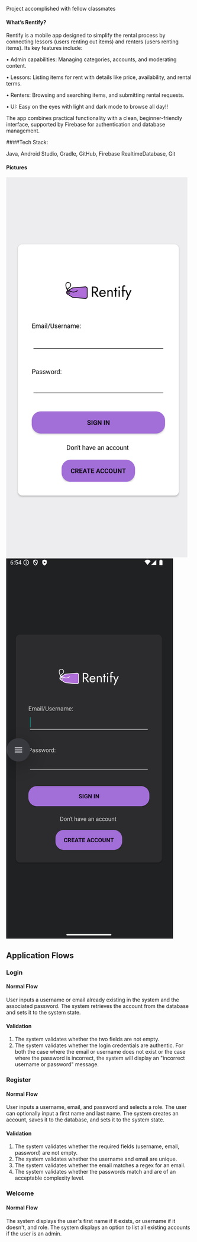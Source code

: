 
Project accomplished with fellow classmates

#### What’s Rentify?

Rentify is a mobile app designed to simplify the rental process by connecting lessors (users renting out items) and renters (users renting items). Its key features include:

 • Admin capabilities: Managing categories, accounts, and moderating content.
 
 • Lessors: Listing items for rent with details like price, availability, and rental terms.
 
 • Renters: Browsing and searching items, and submitting rental requests.
 
 • UI: Easy on the eyes with light and dark mode to browse all day!!

 

The app combines practical functionality with a clean, beginner-friendly interface, supported by Firebase for authentication and database management.

####Tech Stack:

Java, Android Studio, Gradle, GitHub, Firebase RealtimeDatabase, Git

#### Pictures
![alt text](Rentify/images/image1.png)
![alt text](Rentify/images/image7.png)




## Application Flows
### Login

#### Normal Flow
User inputs a username or email already existing in the system and the associated password.
The system retrieves the account from the database and sets it to the system state.

#### Validation
1. The system validates whether the two fields are not empty.
1. The system validates whether the login credentials are authentic.
For both the case where the email or username does not exist or the case where the password is incorrect,
the system will display an "incorrect username or password" message.

### Register

#### Normal Flow
User inputs a username, email, and password and selects a role.
The user can optionally input a first name and last name.
The system creates an account, saves it to the database, and sets it to the system state.

#### Validation
1. The system validates whether the required fields (username, email, password) are not empty.
1. The system validates whether the username and email are unique.
1. The system validates whether the email matches a regex for an email.
1. The system validates whether the passwords match and are of an acceptable complexity level.

### Welcome

#### Normal Flow
The system displays the user's first name if it exists, or username if it doesn't, and role.
The system displays an option to list all existing accounts if the user is an admin.

